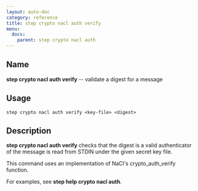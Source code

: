 ```yaml
---
layout: auto-doc
category: reference
title: step crypto nacl auth verify
menu:
  docs:
    parent: step crypto nacl auth
---
```


## Name
**step crypto nacl auth verify** -- validate a digest for a message

## Usage

```raw
step crypto nacl auth verify <key-file> <digest>
```

## Description

**step crypto nacl auth verify** checks that the digest is a valid authenticator
of the message is read from STDIN under the given secret key file.

This command uses an implementation of NaCl's crypto_auth_verify function.

For examples, see **step help crypto nacl auth**.
